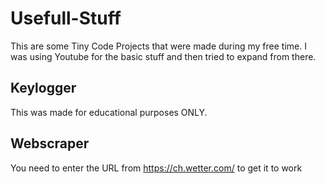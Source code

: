 # Usefull-Stuff
This are some Tiny Code Projects that were made during my free time.
I was using Youtube for the basic stuff and then tried to expand from there.

## Keylogger
This was made for educational purposes ONLY.

## Webscraper
You need to enter the URL from https://ch.wetter.com/ to get it to work
